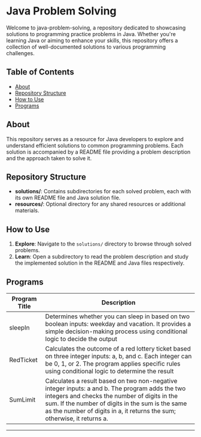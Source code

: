 
# Java Problem Solving

Welcome to java-problem-solving, a repository dedicated to showcasing solutions to programming practice problems in Java. Whether you're learning Java or aiming to enhance your skills, this repository offers a collection of well-documented solutions to various programming challenges.

## Table of Contents
- [About](#about)
- [Repository Structure](#repository-structure)
- [How to Use](#how-to-use)
- [Programs](#programs)


## About

This repository serves as a resource for Java developers to explore and understand efficient solutions to common programming problems. Each solution is accompanied by a README file providing a problem description and the approach taken to solve it.

## Repository Structure

- **solutions/**: Contains subdirectories for each solved problem, each with its own README file and Java solution file.
- **resources/**: Optional directory for any shared resources or additional materials.

## How to Use

1. **Explore**: Navigate to the `solutions/` directory to browse through solved problems.
2. **Learn**: Open a subdirectory to read the problem description and study the implemented solution in the README and Java files respectively.


## Programs

| Program Title                                     | Description                                             |
|----------------------------------------------------|---------------------------------------------------------|
| sleepIn    | Determines whether you can sleep in based on two boolean inputs: weekday and vacation. It provides a simple decision-making process using conditional logic to decide the output|
| RedTicket    | Calculates the outcome of a red lottery ticket based on three integer inputs: a, b, and c. Each integer can be 0, 1, or 2. The program applies specific rules using conditional logic to determine the result|
|SumLimit|Calculates a result based on two non-negative integer inputs: a and b. The program adds the two integers and checks the number of digits in the sum. If the number of digits in the sum is the same as the number of digits in a, it returns the sum; otherwise, it returns a.|


---

